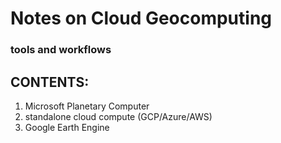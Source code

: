 # Notes on Cloud Geocomputing
### tools and workflows

## CONTENTS:
1. Microsoft Planetary Computer
2. standalone cloud compute (GCP/Azure/AWS)
3. Google Earth Engine
